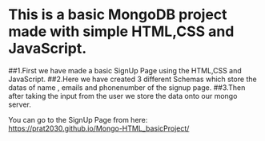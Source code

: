 # This is a basic MongoDB project made with simple HTML,CSS and JavaScript.

##1.First we have made a basic SignUp Page using the HTML,CSS and JavaScript.
##2.Here we have created 3 different Schemas which store the datas of name , emails and phonenumber of the signup page.
##3.Then after taking the input from the user we store the data onto our mongo server.

You can go to the SignUp Page from here: https://prat2030.github.io/Mongo-HTML_basicProject/